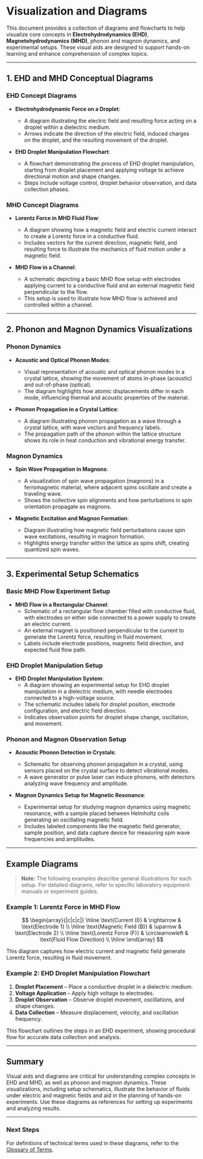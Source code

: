 # Visualization and Diagrams

This document provides a collection of diagrams and flowcharts to help visualize core concepts in **Electrohydrodynamics (EHD)**, **Magnetohydrodynamics (MHD)**, phonon and magnon dynamics, and experimental setups. These visual aids are designed to support hands-on learning and enhance comprehension of complex topics.

---

## 1. EHD and MHD Conceptual Diagrams

### EHD Concept Diagrams

- **Electrohydrodynamic Force on a Droplet**:
    - A diagram illustrating the electric field and resulting force acting on a droplet within a dielectric medium.
    - Arrows indicate the direction of the electric field, induced charges on the droplet, and the resulting movement of the droplet.

- **EHD Droplet Manipulation Flowchart**:
    - A flowchart demonstrating the process of EHD droplet manipulation, starting from droplet placement and applying voltage to achieve directional motion and shape changes.
    - Steps include voltage control, droplet behavior observation, and data collection phases.

### MHD Concept Diagrams

- **Lorentz Force in MHD Fluid Flow**:
    - A diagram showing how a magnetic field and electric current interact to create a Lorentz force in a conductive fluid.
    - Includes vectors for the current direction, magnetic field, and resulting force to illustrate the mechanics of fluid motion under a magnetic field.

- **MHD Flow in a Channel**:
    - A schematic depicting a basic MHD flow setup with electrodes applying current to a conductive fluid and an external magnetic field perpendicular to the flow.
    - This setup is used to illustrate how MHD flow is achieved and controlled within a channel.

---

## 2. Phonon and Magnon Dynamics Visualizations

### Phonon Dynamics

- **Acoustic and Optical Phonon Modes**:
    - Visual representation of acoustic and optical phonon modes in a crystal lattice, showing the movement of atoms in-phase (acoustic) and out-of-phase (optical).
    - The diagram highlights how atomic displacements differ in each mode, influencing thermal and acoustic properties of the material.

- **Phonon Propagation in a Crystal Lattice**:
    - A diagram illustrating phonon propagation as a wave through a crystal lattice, with wave vectors and frequency labels.
    - The propagation path of the phonon within the lattice structure shows its role in heat conduction and vibrational energy transfer.

### Magnon Dynamics

- **Spin Wave Propagation in Magnons**:
    - A visualization of spin wave propagation (magnons) in a ferromagnetic material, where adjacent spins oscillate and create a traveling wave.
    - Shows the collective spin alignments and how perturbations in spin orientation propagate as magnons.

- **Magnetic Excitation and Magnon Formation**:
    - Diagram illustrating how magnetic field perturbations cause spin wave excitations, resulting in magnon formation.
    - Highlights energy transfer within the lattice as spins shift, creating quantized spin waves.

---

## 3. Experimental Setup Schematics

### Basic MHD Flow Experiment Setup

- **MHD Flow in a Rectangular Channel**:
    - Schematic of a rectangular flow chamber filled with conductive fluid, with electrodes on either side connected to a power supply to create an electric current.
    - An external magnet is positioned perpendicular to the current to generate the Lorentz force, resulting in fluid movement.
    - Labels include electrode positions, magnetic field direction, and expected fluid flow path.

### EHD Droplet Manipulation Setup

- **EHD Droplet Manipulation System**:
    - A diagram showing an experimental setup for EHD droplet manipulation in a dielectric medium, with needle electrodes connected to a high-voltage source.
    - The schematic includes labels for droplet position, electrode configuration, and electric field direction.
    - Indicates observation points for droplet shape change, oscillation, and movement.

### Phonon and Magnon Observation Setup

- **Acoustic Phonon Detection in Crystals**:
    - Schematic for observing phonon propagation in a crystal, using sensors placed on the crystal surface to detect vibrational modes.
    - A wave generator or pulse laser can induce phonons, with detectors analyzing wave frequency and amplitude.

- **Magnon Dynamics Setup for Magnetic Resonance**:
    - Experimental setup for studying magnon dynamics using magnetic resonance, with a sample placed between Helmholtz coils generating an oscillating magnetic field.
    - Includes labeled components like the magnetic field generator, sample position, and data capture device for measuring spin wave frequencies and amplitudes.

---

## Example Diagrams

> **Note**: The following examples describe general illustrations for each setup. For detailed diagrams, refer to specific laboratory equipment manuals or experiment guides.

### Example 1: Lorentz Force in MHD Flow

$$
\begin{array}{|c|c|c|}
\hline
\text{Current (I)} & \rightarrow & \text{Electrode 1} \\
\hline
\text{Magnetic Field (B)} & \uparrow & \text{Electrode 2} \\
\hline
\text{Lorentz Force (F)} & \circlearrowleft & \text{Fluid Flow Direction} \\
\hline
\end{array}
$$

This diagram captures how electric current and magnetic field generate Lorentz force, resulting in fluid movement.

### Example 2: EHD Droplet Manipulation Flowchart

1. **Droplet Placement** – Place a conductive droplet in a dielectric medium.
2. **Voltage Application** – Apply high voltage to electrodes.
3. **Droplet Observation** – Observe droplet movement, oscillations, and shape changes.
4. **Data Collection** – Measure displacement, velocity, and oscillation frequency.

This flowchart outlines the steps in an EHD experiment, showing procedural flow for accurate data collection and analysis.

---

## Summary

Visual aids and diagrams are critical for understanding complex concepts in EHD and MHD, as well as phonon and magnon dynamics. These visualizations, including setup schematics, illustrate the behavior of fluids under electric and magnetic fields and aid in the planning of hands-on experiments. Use these diagrams as references for setting up experiments and analyzing results.

---

### Next Steps

For definitions of technical terms used in these diagrams, refer to the [Glossary of Terms](13_Glossary_of_Terms.md).

